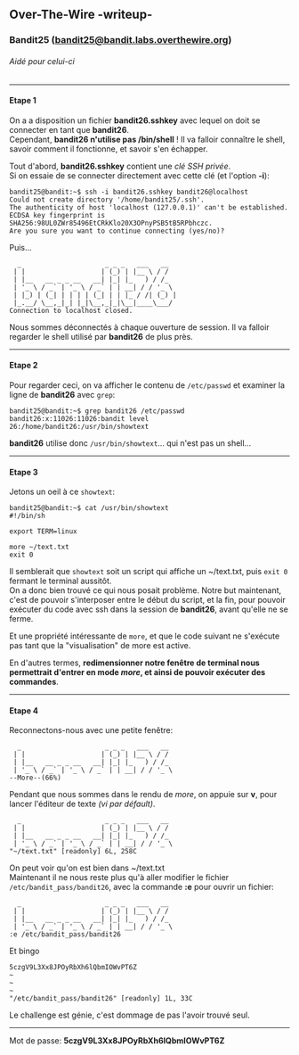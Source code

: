 ## Over-The-Wire -writeup-
### Bandit25 (bandit25@bandit.labs.overthewire.org)
###### Aidé pour celui-ci
---
#### Etape 1

On a a disposition un fichier **bandit26.sshkey** avec lequel on doit se connecter en tant que **bandit26**.  
Cependant, **bandit26 n'utilise pas /bin/shell** ! Il va falloir connaître le shell, savoir comment il fonctionne, et savoir s'en échapper.

Tout d'abord, **bandit26.sshkey** contient une *clé SSH privée*.  
Si on essaie de se connecter directement avec cette clé (et l'option **-i**):

```console
bandit25@bandit:~$ ssh -i bandit26.sshkey bandit26@localhost
Could not create directory '/home/bandit25/.ssh'.
The authenticity of host 'localhost (127.0.0.1)' can't be established.
ECDSA key fingerprint is SHA256:98UL0ZWr85496EtCRkKlo20X3OPnyPSB5tB5RPbhczc.
Are you sure you want to continue connecting (yes/no)? 
```
Puis...
```console
  _                     _ _ _   ___   __  
 | |                   | (_) | |__ \ / /  
 | |__   __ _ _ __   __| |_| |_   ) / /_  
 | '_ \ / _` | '_ \ / _` | | __| / / '_ \ 
 | |_) | (_| | | | | (_| | | |_ / /| (_) |
 |_.__/ \__,_|_| |_|\__,_|_|\__|____\___/ 
Connection to localhost closed.
```

Nous sommes déconnectés à chaque ouverture de session. Il va falloir regarder le shell utilisé par **bandit26** de plus près.

---
#### Etape 2

Pour regarder ceci, on va afficher le contenu de `/etc/passwd` et examiner la ligne de **bandit26** avec `grep`:

```console
bandit25@bandit:~$ grep bandit26 /etc/passwd
bandit26:x:11026:11026:bandit level 26:/home/bandit26:/usr/bin/showtext
```

**bandit26** utilise donc `/usr/bin/showtext`... qui n'est pas un shell...

---
#### Etape 3

Jetons un oeil à ce `showtext`:

```
bandit25@bandit:~$ cat /usr/bin/showtext 
#!/bin/sh

export TERM=linux

more ~/text.txt
exit 0
```

Il semblerait que `showtext` soit un script qui affiche un ~/text.txt, puis `exit 0` fermant le terminal aussitôt.  
On a donc bien trouvé ce qui nous posait problème. Notre but maintenant, c'est de pouvoir s'interposer entre le début du script, et la fin, pour pouvoir exécuter du code avec ssh dans la session de **bandit26**, avant qu'elle ne se ferme.

Et une propriété intéressante de `more`, et que le code suivant ne s'exécute pas tant que la "visualisation" de more est active.

En d'autres termes, **redimensionner notre fenêtre de terminal nous permettrait d'entrer en mode *more*, et ainsi de pouvoir exécuter des commandes**.

---
#### Etape 4

Reconnectons-nous avec une petite fenêtre:

```console
  _                     _ _ _   ___   __  
 | |                   | (_) | |__ \ / /  
 | |__   __ _ _ __   __| |_| |_   ) / /_  
 | '_ \ / _` | '_ \ / _` | | __| / / '_ \ 
--More--(66%)
```

Pendant que nous sommes dans le rendu de *more*, on appuie sur **v**, pour lancer l'éditeur de texte *(vi par défault)*.  

```console
  _                     _ _ _   ___   __
 | |                   | (_) | |__ \ / /
 | |__   __ _ _ __   __| |_| |_   ) / /_
 | '_ \ / _` | '_ \ / _` | | __| / / '_ \
"~/text.txt" [readonly] 6L, 258C
```

On peut voir qu'on est bien dans ~/text.txt  
Maintenant il ne nous reste plus qu'à aller modifier le fichier `/etc/bandit_pass/bandit26`, avec la commande **:e** pour ouvrir un fichier:

```console
  _                     _ _ _   ___   __
 | |                   | (_) | |__ \ / /
 | |__   __ _ _ __   __| |_| |_   ) / /_
 | '_ \ / _` | '_ \ / _` | | __| / / '_ \
:e /etc/bandit_pass/bandit26
```

Et bingo

```console
5czgV9L3Xx8JPOyRbXh6lQbmIOWvPT6Z
~                                                                                                                                                    
~                                                                                                                                                    
~                                                                                                                                                    
"/etc/bandit_pass/bandit26" [readonly] 1L, 33C 
```

Le challenge est génie, c'est dommage de pas l'avoir trouvé seul.

---
Mot de passe: **5czgV9L3Xx8JPOyRbXh6lQbmIOWvPT6Z**

